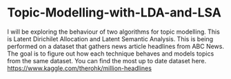 # Topic-Modelling-with-LDA-and-LSA
I will be exploring the behaviour of two algorithms for topic modelling. This is Latent Dirichilet Allocation and Latent Semantic Analysis. This is being performed on a dataset that gathers news article headlines from ABC News. The goal is to figure out how each technique behaves and models topics from the same dataset. You can find the most up to date dataset here. https://www.kaggle.com/therohk/million-headlines
